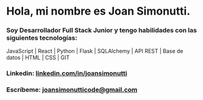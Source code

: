 # Hola, mi nombre es **Joan Simonutti**.

### **Soy Desarrollador Full Stack Junior** y tengo habilidades con las siguientes tecnologías:
JavaScript | React | Python | Flask | SQLAlchemy | API REST | Base de datos | HTML | CSS | GIT
### **Linkedin:** [linkedin.com/in/joansimonutti](https://www.linkedin.com/in/joansimonutti/)
### **Escríbeme:** [joansimonutticode@gmail.com](mailto:joansimonutticode@gmail.com)
